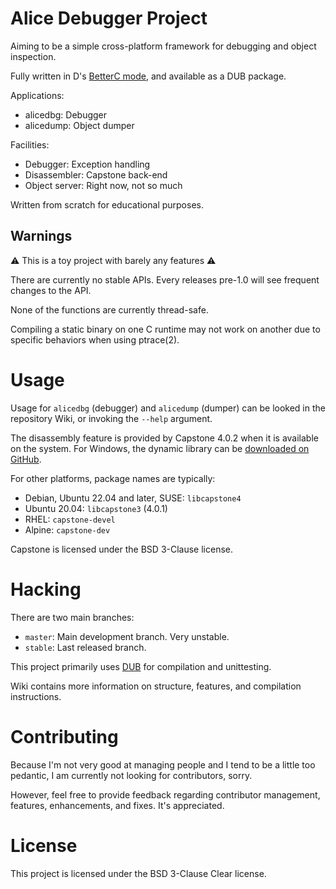 # Alice Debugger Project

Aiming to be a simple cross-platform framework for debugging and object inspection.

Fully written in D's [BetterC mode](https://dlang.org/spec/betterc.html),
and available as a DUB package.

Applications:
- alicedbg: Debugger
- alicedump: Object dumper

Facilities:
- Debugger: Exception handling
- Disassembler: Capstone back-end
- Object server: Right now, not so much

Written from scratch for educational purposes.

## Warnings

⚠️ This is a toy project with barely any features ⚠️

There are currently no stable APIs. Every releases pre-1.0 will see frequent
changes to the API.

None of the functions are currently thread-safe.

Compiling a static binary on one C runtime may not work on another due to
specific behaviors when using ptrace(2).

# Usage

Usage for `alicedbg` (debugger) and `alicedump` (dumper) can be looked in the
repository Wiki, or invoking the `--help` argument.

The disassembly feature is provided by Capstone 4.0.2 when it is available on
the system. For Windows, the dynamic library can be
[downloaded on GitHub](https://github.com/capstone-engine/capstone/releases/tag/4.0.2).

For other platforms, package names are typically:
- Debian, Ubuntu 22.04 and later, SUSE: `libcapstone4`
- Ubuntu 20.04: `libcapstone3` (4.0.1)
- RHEL: `capstone-devel`
- Alpine: `capstone-dev`

Capstone is licensed under the BSD 3-Clause license.

# Hacking

There are two main branches:
- `master`: Main development branch. Very unstable.
- `stable`: Last released branch.

This project primarily uses [DUB](https://dub.pm/cli-reference/dub/)
for compilation and unittesting.

Wiki contains more information on structure, features, and compilation
instructions.

# Contributing

Because I'm not very good at managing people and I tend to be a little too
pedantic, I am currently not looking for contributors, sorry.

However, feel free to provide feedback regarding contributor management,
features, enhancements, and fixes. It's appreciated.

# License

This project is licensed under the BSD 3-Clause Clear license.